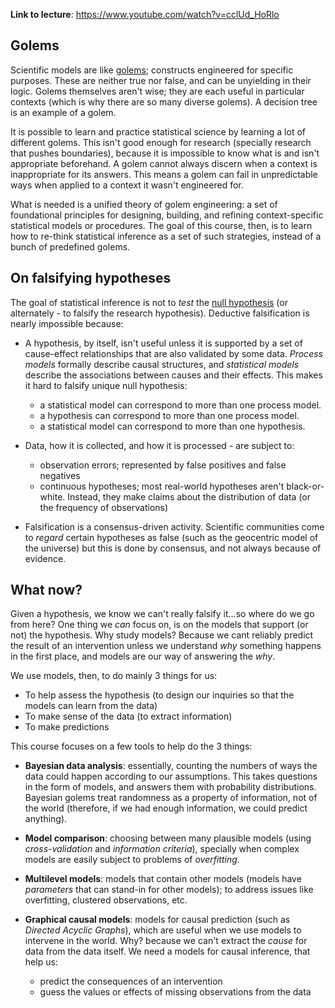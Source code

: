 
**Link to lecture**: https://www.youtube.com/watch?v=cclUd_HoRlo



## Golems

Scientific models are like [golems](https://en.wikipedia.org/wiki/Golem); constructs engineered for specific purposes. These are neither true nor false, and can be unyielding in their logic. Golems themselves aren't wise; they are each useful in particular contexts (which is why there are so many diverse golems). A decision tree is an example of a golem. 

It is possible to learn and practice statistical science by learning a lot of different golems. This isn't good enough for research (specially research that pushes boundaries), because it is impossible to know what is and isn't appropriate beforehand. A golem cannot always discern when a context is inappropriate for its answers. This means a golem can fail in unpredictable ways when applied to a context it wasn't engineered for.

What is needed is a unified theory of golem engineering: a set of foundational principles for designing, building, and refining context-specific statistical models or procedures. The goal of this course, then, is to learn how to re-think statistical inference as a set of such strategies, instead of a bunch of predefined golems.


## On falsifying hypotheses

The goal of statistical inference is not to _test_ the [null hypothesis](https://en.wikipedia.org/wiki/Null_hypothesis)  (or alternately - to falsify the research hypothesis). Deductive falsification is nearly impossible because:

* A hypothesis, by itself, isn't useful unless it is supported by a set of cause-effect relationships that are also validated by some data. *Process models* formally describe causal structures, and *statistical models* describe the associations between causes and their effects.  This makes it hard to falsify unique null hypothesis:
	* a statistical model can correspond to more than one process model.
	* a hypothesis can correspond to more than one process model.
	* a statistical model can correspond to more than one hypothesis.

* Data, how it is collected, and how it is processed - are subject to:
	* observation errors; represented by false positives and false negatives
	* continuous hypotheses; most real-world hypotheses aren't black-or-white. Instead, they make claims about the distribution of data (or the frequency of observations)

* Falsification is a consensus-driven activity. Scientific communities come to _regard_ certain hypotheses as false (such as the geocentric model of the universe) but this is done by consensus, and not always because of evidence. 


## What now?

Given a hypothesis, we know we can't really falsify it...so where do we go from here? One thing we _can_ focus on, is on the models that support (or not) the hypothesis. Why study models? Because we cant reliably predict the result of an intervention unless we understand _why_ something happens in the first place, and models are our way of answering the _why_. 

We use models, then, to do mainly 3 things for us:

* To help assess the hypothesis (to design our inquiries so that the models can learn from the data)
* To make sense of the data (to extract information)
* To make predictions

This course focuses on a few tools to help do the 3 things:

* **Bayesian data analysis**: essentially, counting the numbers of ways the data could happen according to our assumptions. This takes questions in the form of models, and answers them with probability distributions. Bayesian golems treat randomness as a property of information, not of the world (therefore, if we had enough information, we could predict anything). 

* **Model comparison**: choosing between many plausible models (using _cross-validation_ and _information criteria_), specially when complex models are easily subject to problems of _overfitting_.
	
* **Multilevel models**:  models that contain other models (models have _parameters_ that can stand-in for other models); to address issues like overfitting, clustered observations, etc.

* **Graphical causal models**: models for causal prediction (such as _Directed Acyclic Graphs_), which are useful when we use models to intervene in the world. Why? because we can't extract the _cause_ for data from the data itself. We need a models for causal inference, that help us:
	* predict the consequences of an intervention
	* guess the values or effects of missing observations from the data




